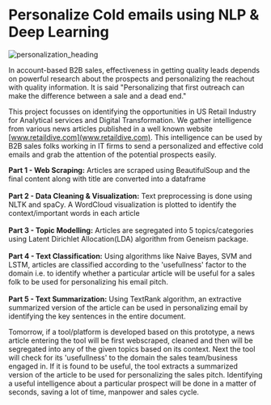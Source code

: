 # Personalize Cold emails using NLP & Deep Learning

![personalization_heading](https://user-images.githubusercontent.com/46706767/58305746-d9cd4700-7e16-11e9-95ef-da5386728ce3.png)


In account-based B2B sales, effectiveness in getting quality leads depends on powerful research about the prospects and personalizing the reachout with quality information. It is said "Personalizing that first outreach can make the difference between a sale and a dead end."

This project focusses on identifying the opportunities in US Retail Industry for Analytical services and Digital Transformation. We gather intelligence from various news articles published in a well known website [www.retaildive.com](www.retaildive.com). This intelligence can be used by B2B sales folks working in IT firms to send a personalized and effective cold emails and grab the attention of the potential prospects easily.

<b>Part 1 - Web Scraping:</b> Articles are scraped using BeautifulSoup and the final content along with title are converted into a dataframe
<br/><br/><b>Part 2 - Data Cleaning & Visualization:</b> Text preprocessing is done using NLTK and spaCy. A WordCloud visualization is plotted to identify the context/important words in each article
<br/><br/><b>Part 3 - Topic Modelling:</b> Articles are segregated into 5 topics/categories using Latent Dirichlet Allocation(LDA) algorithm from Geneism package. 
<br/><br/><b>Part 4 - Text Classification:</b> Using algorithms like Naive Bayes, SVM and LSTM, articles are classified according to the 'usefullness' factor to the domain i.e. to identify whether a particular article will be useful for a sales folk to be used for personalizing his email pitch.
<br/><br/><b>Part 5 - Text Summarization:</b> Using TextRank algorithm, an extractive summarized version of the article can be used in personalizing email by identifying the key sentences in the entire document.

Tomorrow, if a tool/platform is developed based on this prototype, a news article entering the tool will be first webscraped, cleaned and then will be segregated into any of the given topics based on its context. Next the tool will check for its 'usefullness' to the domain the sales team/business engaged in. If it is found to be useful, the tool extracts a summarized version of the article to be used for personalizing the sales pitch. Identifying a useful intelligence about a particular prospect will be done in a matter of seconds, saving a lot of time, manpower and sales cycle. 
